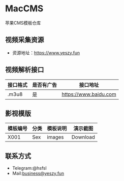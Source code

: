 # MacCMS
苹果CMS模板仓库

## 视频采集资源
- 资源地址：https://www.yeszy.fun

## 视频解析接口
|接口格式|是否有广告|接口地址|
|-|-|-|
|.m3u8|是|https://www.baidu.com|

## 影视模版
|模板编号|分类|模板说明|演示截图|
|-|-|-|-|
|X001|Sex|images|Download|

## 联系方式
- Telegram:@hsfsl
- Mail:business@yeszy.fun
